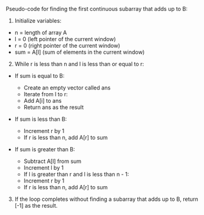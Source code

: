 Pseudo-code for finding the first continuous subarray that adds up to B:

1. Initialize variables:

- n = length of array A
- l = 0 (left pointer of the current window)
- r = 0 (right pointer of the current window)
- sum = A[l] (sum of elements in the current window)

2. While r is less than n and l is less than or equal to r:

- If sum is equal to B:

  - Create an empty vector called ans
  - Iterate from l to r:
  - Add A[i] to ans
  - Return ans as the result

- If sum is less than B:

  - Increment r by 1
  - If r is less than n, add A[r] to sum

- If sum is greater than B:

  - Subtract A[l] from sum
  - Increment l by 1
  - If l is greater than r and l is less than n - 1:
  - Increment r by 1
  - If r is less than n, add A[r] to sum

3. If the loop completes without finding a subarray that adds up to B, return [-1] as the result.
